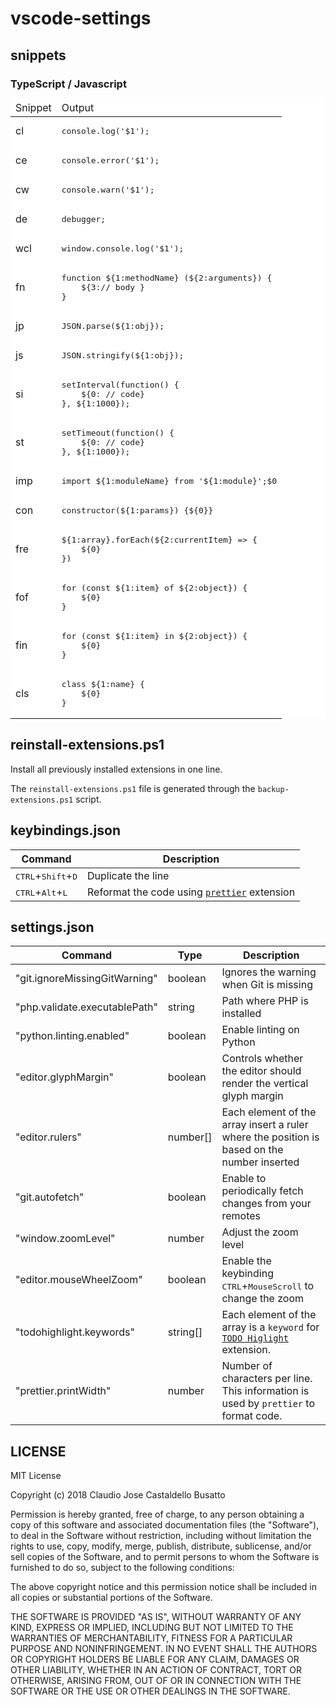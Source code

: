 # vscode-settings

## snippets
### TypeScript / Javascript
<table style="background-color:#FFF;">
    <thead>
        <tr>
            <td>Snippet</td>
            <td>Output</td>
        </tr>
    </thead>
    <tbody>
        <tr>
            <td>cl</td>
            <td><pre lang="javascript">console.log('$1');</pre></td>
        </tr>
        <tr>
            <td>ce</td>
            <td><pre lang="javascript">console.error('$1');</pre></td>
            </tr>
        <tr>
            <td>cw</td>
            <td><pre lang="javascript">console.warn('$1');</pre></td> 
        </tr>
        <tr>
            <td>de</td>
            <td><pre lang="javascript">debugger;</pre></td>            
        </tr>
        <tr>
            <td>wcl</td><td><pre lang="javascript">window.console.log('$1');</pre></td>
        </tr>
        <tr>
            <td>fn</td>
            <td><pre lang="javascript">function ${1:methodName} (${2:arguments}) { 
    ${3:// body }
} </pre></td>
        </tr>
        <tr>
            <td>jp</td>
            <td><pre lang="javascript">JSON.parse(${1:obj});</pre></td>
        </tr>
        <tr>
            <td>js</td>
            <td><pre lang="javascript">JSON.stringify(${1:obj});</pre></td>
        </tr>
        <tr>
            <td>si</td>
            <td><pre lang="javascript">setInterval(function() { 
    ${0: // code}
}, ${1:1000});</pre>
            </td>
        </tr>
        <tr>
            <td>st</td>
            <td><pre lang="javascript">setTimeout(function() {
    ${0: // code}
}, ${1:1000});</pre></td>     
        </tr>
        <tr>
            <td>imp</td>
            <td><pre lang="javascript">import ${1:moduleName} from '${1:module}';$0</pre></td>
        </tr>
        <tr>
            <td>con</td>
            <td><pre lang="javascript">constructor(${1:params}) {${0}}</pre></td>
        </tr>
        <tr>
            <td>fre</td>
            <td><pre lang="javascript">${1:array}.forEach(${2:currentItem} => {
    ${0}
})</pre></td>
        </tr>
        <tr>
            <td>fof</td>
            <td><pre lang="javascript">for (const ${1:item} of ${2:object}) {
    ${0}
}</pre></td>
        </tr>
        <tr>
            <td>fin</td>
            <td><pre lang="javascript">for (const ${1:item} in ${2:object}) {
    ${0}
}</pre></td>
        </tr>
        <tr>
            <td>cls</td>
            <td><pre lang="javascript">class ${1:name} {
    ${0}
}</pre></td>
        </tr>
    </tbody>
</table>

## reinstall-extensions.ps1

Install all previously installed extensions in one line.

The `reinstall-extensions.ps1` file is generated through the `backup-extensions.ps1` script.

## keybindings.json

| Command | Description |
|---------|-------------|
<kbd>CTRL</kbd>+<kbd>Shift</kbd>+<kbd>D</kbd> | Duplicate the line
<kbd>CTRL</kbd>+<kbd>Alt</kbd>+<kbd>L</kbd> | Reformat the code using [`prettier`](https://github.com/prettier/prettier-vscode) extension

## settings.json
| Command | Type | Description |
|---------|------|-------------|
"git.ignoreMissingGitWarning" | boolean | Ignores the warning when Git is missing
"php.validate.executablePath" | string | Path where PHP is installed
"python.linting.enabled" | boolean | Enable linting on Python
"editor.glyphMargin" | boolean | Controls whether the editor should render the vertical glyph margin
"editor.rulers" | number[] | Each element of the array insert a ruler where the position is based on the number inserted
"git.autofetch" | boolean | Enable to periodically fetch changes from your remotes
"window.zoomLevel" | number | Adjust the zoom level
"editor.mouseWheelZoom" | boolean | Enable the keybinding <kbd>CTRL</kbd>+<kbd>MouseScroll</kbd> to change the zoom
"todohighlight.keywords" | string[] | Each element of the array is a `keyword` for [`TODO Higlight`](https://github.com/wayou/vscode-todo-highlight) extension. 
"prettier.printWidth" | number | Number of characters per line. This information is used by `prettier` to format code.

## LICENSE
MIT License

Copyright (c) 2018 Claudio Jose Castaldello Busatto

Permission is hereby granted, free of charge, to any person obtaining a copy
of this software and associated documentation files (the "Software"), to deal
in the Software without restriction, including without limitation the rights
to use, copy, modify, merge, publish, distribute, sublicense, and/or sell
copies of the Software, and to permit persons to whom the Software is
furnished to do so, subject to the following conditions:

The above copyright notice and this permission notice shall be included in all
copies or substantial portions of the Software.

THE SOFTWARE IS PROVIDED "AS IS", WITHOUT WARRANTY OF ANY KIND, EXPRESS OR
IMPLIED, INCLUDING BUT NOT LIMITED TO THE WARRANTIES OF MERCHANTABILITY,
FITNESS FOR A PARTICULAR PURPOSE AND NONINFRINGEMENT. IN NO EVENT SHALL THE
AUTHORS OR COPYRIGHT HOLDERS BE LIABLE FOR ANY CLAIM, DAMAGES OR OTHER
LIABILITY, WHETHER IN AN ACTION OF CONTRACT, TORT OR OTHERWISE, ARISING FROM,
OUT OF OR IN CONNECTION WITH THE SOFTWARE OR THE USE OR OTHER DEALINGS IN THE
SOFTWARE.